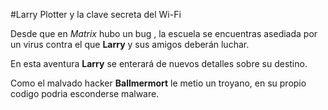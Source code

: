 #Larry Plotter y la clave secreta del Wi-Fi

Desde que en *Matrix* hubo un bug , la escuela se encuentras asediada por un virus
contra el que **Larry** y sus amigos deberán luchar.

En esta aventura **Larry** se enterará de nuevos detalles sobre su destino.

Como el malvado hacker **Ballmermort** le metio un troyano,
en su propio codigo podria esconderse malware.
